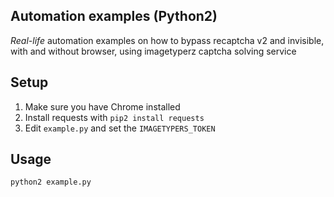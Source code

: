 Automation examples (Python2)
-----------------------------

*Real-life* automation examples on how to bypass recaptcha v2 and invisible, with and without browser, using imagetyperz captcha solving service

Setup
-----

1. Make sure you have Chrome installed
2. Install requests with `pip2 install requests`
3. Edit `example.py` and set the `IMAGETYPERS_TOKEN`

Usage
-----

`python2 example.py`